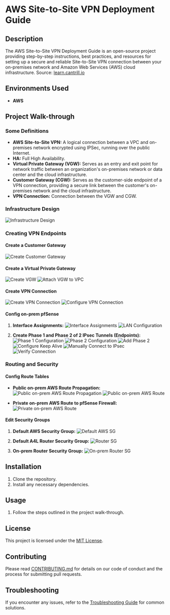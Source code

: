 # AWS Site-to-Site VPN Deployment Guide

## Description

The AWS Site-to-Site VPN Deployment Guide is an open-source project providing step-by-step instructions, best practices, and resources for setting up a secure and reliable Site-to-Site VPN connection between your on-premises network and Amazon Web Services (AWS) cloud infrastructure. Source: [learn.cantrill.io](https://learn.cantrill.io/)


## Environments Used

- **AWS**

## Project Walk-through

### Some Definitions

- **AWS Site-to-Site VPN:** A logical connection between a VPC and on-premises network encrypted using IPSec, running over the public Internet.
- **HA:** Full High Availability.
- **Virtual Private Gateway (VGW):** Serves as an entry and exit point for network traffic between an organization's on-premises network or data center and the cloud infrastructure.
- **Customer Gateway (CGW):** Serves as the customer-side endpoint of a VPN connection, providing a secure link between the customer's on-premises network and the cloud infrastructure.
- **VPN Connection:** Connection between the VGW and CGW.

### Infrastructure Design

![Infrastructure Design](https://i.imgur.com/imOtfzO.png)

### Creating VPN Endpoints

#### Create a Customer Gateway

![Create Customer Gateway](https://i.imgur.com/72jOcRk.png)

#### Create a Virtual Private Gateway

![Create VGW](https://i.imgur.com/OUnRs22.png)
![Attach VGW to VPC](https://i.imgur.com/FKINbdz.png)

#### Create VPN Connection

![Create VPN Connection](https://i.imgur.com/rHgflxp.png)
![Configure VPN Connection](https://i.imgur.com/vsFL9qc.png)

#### Config on-prem pfSense

1. **Interface Assignments:**
   ![Interface Assignments](https://i.imgur.com/DymFUN0.png)
   ![LAN Configuration](https://i.imgur.com/ZJz5Elm.png)

2. **Create Phase 1 and Phase 2 of 2 IPsec Tunnels (Endpoints):**
   ![Phase 1 Configuration](https://i.imgur.com/ehbjw1u.png)
   ![Phase 2 Configuration](https://i.imgur.com/lF00UjX.png)
   ![Add Phase 2](https://i.imgur.com/Rz0Ptei.png)
   ![Configure Keep Alive](https://i.imgur.com/OtHN3x8.png)
   ![Manually Connect to IPsec](https://i.imgur.com/3Ncgzr1.png)
   ![Verify Connection](https://i.imgur.com/QAf478b.png)

### Routing and Security

#### Config Route Tables

- **Public on-prem AWS Route Propagation:**
  ![Public on-prem AWS Route Propagation](https://i.imgur.com/rGCFmak.png)
  ![Public on-prem AWS Route](https://i.imgur.com/xbDWg50.png)

- **Private on-prem AWS Route to pfSense Firewall:**
  ![Private on-prem AWS Route](https://i.imgur.com/9p9RYZV.png)

#### Edit Security Groups

1. **Default AWS Security Group:**
   ![Default AWS SG](https://i.imgur.com/W7ZTdwy.png)

2. **Default A4L Router Security Group:**
   ![Router SG](https://i.imgur.com/hlb44Zo.png)

3. **On-prem Router Security Group:**
   ![On-prem Router SG](https://i.imgur.com/8Pl6LMz.png)

## Installation

1. Clone the repository.
2. Install any necessary dependencies.

## Usage

1. Follow the steps outlined in the project walk-through.

## License

This project is licensed under the [MIT License](LICENSE).

## Contributing

Please read [CONTRIBUTING.md](CONTRIBUTING.md) for details on our code of conduct and the process for submitting pull requests.

## Troubleshooting

If you encounter any issues, refer to the [Troubleshooting Guide](TROUBLESHOOTING.md) for common solutions.

